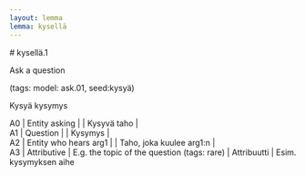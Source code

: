 ```yaml
---
layout: lemma
lemma: kysellä
---
```


<div class="sense">
# <span class="sensename">kysellä.1</span>

<span class="description">Ask a question</span>

(tags: model: ask.01, seed:kysyä)

<span class="description">Kysyä kysymys</span>

A0 | Entity asking |   | Kysyvä taho |  
A1 | Question |   | Kysymys |  
A2 | Entity who hears arg1 |   | Taho, joka kuulee arg1:n |  
A3 | Attributive | E.g. the topic of the question (tags: rare) | Attribuutti | Esim. kysymyksen aihe

</div>


